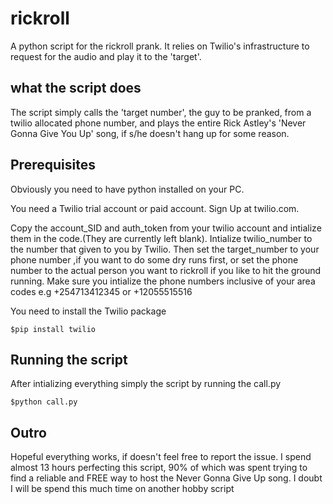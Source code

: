 # rickroll

A python script for the rickroll prank. It relies on Twilio's infrastructure to request for the audio and play it to the 'target'.

## what the script does

The script simply calls the 'target number', the guy to be pranked, from a twilio allocated phone number, and plays the entire Rick Astley's 'Never Gonna Give You Up' song, if s/he doesn't hang up for some reason.

## Prerequisites

Obviously you need to have python installed on your PC.

You need a Twilio trial account or paid account. Sign Up at twilio.com.

Copy the account_SID and auth_token from your twilio account and intialize them in the code.(They are currently left blank). Intialize twilio_number to the number that given to you by Twilio. Then set the target_number to your phone number ,if you want to do some dry runs first, or set the phone number to the actual person you want to rickroll if you like to hit the ground running. Make sure you intialize the phone numbers inclusive of your area codes e.g +254713412345 or +12055515516

You need to install the Twilio package

```console
$pip install twilio
```

## Running the script

After intializing everything simply the script by running the call.py

```console
$python call.py
```

## Outro

Hopeful everything works, if doesn't feel free to report the issue.
I spend almost 13 hours perfecting this script, 90% of which was spent trying to find a reliable and FREE way to host the Never Gonna Give Up song. I doubt I will be spend this much time on another hobby script
